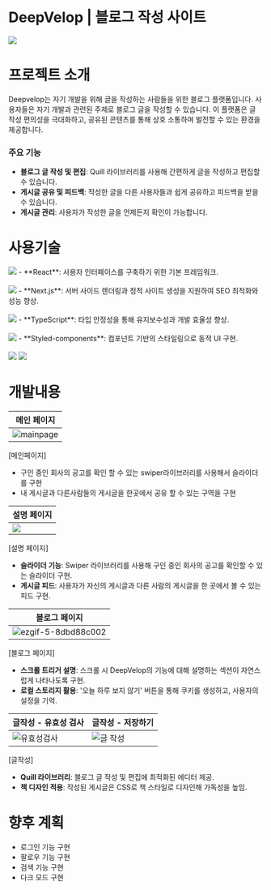 # DeepVelop | 블로그 작성 사이트
<p><img src="https://github.com/user-attachments/assets/fd76b379-9761-4cf2-ae66-23d829158417"></p>

# 프로젝트 소개

Deepvelop는 자기 개발을 위해 글을 작성하는 사람들을 위한 블로그 플랫폼입니다. 사용자들은 자기 개발과 관련된 주제로 블로그 글을 작성할 수 있습니다. 이 플랫폼은 글 작성 편의성을 극대화하고, 공유된 콘텐츠를 통해 상호 소통하며 발전할 수 있는 환경을 제공합니다.

### 주요 기능
- **블로그 글 작성 및 편집**: Quill 라이브러리를 사용해 간편하게 글을 작성하고 편집할 수 있습니다.
- **게시글 공유 및 피드백**: 작성한 글을 다른 사용자들과 쉽게 공유하고 피드백을 받을 수 있습니다.
- **게시글 관리**: 사용자가 작성한 글을 언제든지 확인이 가능합니다.


# 사용기술
<img src="https://img.shields.io/badge/react-61DAFB?style=for-the-badge&logo=react&logoColor=white">
- **React**: 사용자 인터페이스를 구축하기 위한 기본 프레임워크.
<br/>
<br/>
<img src="https://img.shields.io/badge/nextdotjs-000000?style=for-the-badge&logo=nextdotjs&logoColor=white">
- **Next.js**: 서버 사이드 렌더링과 정적 사이트 생성을 지원하여 SEO 최적화와 성능 향상.
<br/>
<br/>
<img src="https://img.shields.io/badge/typescript-3178C6?style=for-the-badge&logo=typescript&logoColor=white">
- **TypeScript**: 타입 안정성을 통해 유지보수성과 개발 효율성 향상.
<br/>
<br/>
<img src="https://img.shields.io/badge/styledcomponents-DB7093?style=for-the-badge&logo=styledcomponents&logoColor=white">
- **Styled-components**: 컴포넌트 기반의 스타일링으로 동적 UI 구현.
<br/>
<br/>
<img src="https://img.shields.io/badge/html5-E34F26?style=for-the-badge&logo=html5&logoColor=white">
<img src="https://img.shields.io/badge/css3-1572B6?style=for-the-badge&logo=css3&logoColor=white">

# 개발내용
| 메인 페이지 |
|---------|
| ![mainpage](https://github.com/user-attachments/assets/e2bac275-3984-4470-a771-f1484d7bf322)|

[메인페이지]
+ 구인 중인 회사의 공고를 확인 할 수 있는 swiper라이브러리를 사용해서 슬라이더를 구현
+ 내 게시글과 다른사람들의 게시글을 한곳에서 공유 할 수 있는 구역을 구현
  

| 설명 페이지 |
|---------|
|<img src="https://github.com/user-attachments/assets/fd76b379-9761-4cf2-ae66-23d829158417">|

[설명 페이지]
- **슬라이더 기능**: Swiper 라이브러리를 사용해 구인 중인 회사의 공고를 확인할 수 있는 슬라이더 구현.
- **게시글 피드**: 사용자가 자신의 게시글과 다른 사람의 게시글을 한 곳에서 볼 수 있는 피드 구현.


| 블로그 페이지 |
|---------|
| ![ezgif-5-8dbd88c002](https://github.com/user-attachments/assets/12b4ecfa-4040-4849-b701-32cdb13ceab7)|

[블로그 페이지]
- **스크롤 트리거 설명**: 스크롤 시 DeepVelop의 기능에 대해 설명하는 섹션이 자연스럽게 나타나도록 구현.
- **로컬 스토리지 활용**: '오늘 하루 보지 않기' 버튼을 통해 쿠키를 생성하고, 사용자의 설정을 기억.


| 글작성 - 유효성 검사 | 글작성 - 저장하기 |
|---------|---------|
|![유효성검사](https://github.com/user-attachments/assets/77f1f67f-764c-4ce0-8e3e-29d359910222)|![글 작성](https://github.com/user-attachments/assets/5bc5b412-0c71-48ff-85ca-2f907dac41fe)|

[글작성]
- **Quill 라이브러리**: 블로그 글 작성 및 편집에 최적화된 에디터 제공.
- **책 디자인 적용**: 작성된 게시글은 CSS로 책 스타일로 디자인해 가독성을 높임.

# 향후 계획

+ 로그인 기능 구현
+ 팔로우 기능 구현
+ 검색 기능 구현
+ 다크 모드 구현
